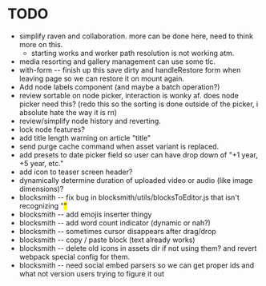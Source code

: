# TODO

* simplify raven and collaboration. more can be done here, need to think more on this.
  * starting works and worker path resolution is not working atm.
* media resorting and gallery management can use some tlc.
* with-form -- finish up this save dirty and handleRestore form when leaving page so we can restore it on mount again.
* Add node labels component (and maybe a batch operation?)
* review sortable on node picker, interaction is wonky af. does node picker need this? (redo this so the sorting is done outside of the picker, i absolute hate the way it is rn)
* review/simplify node history and reverting.
* lock node features?
* add title length warning on article "title"
* send purge cache command when asset variant is replaced.
* add presets to date picker field so user can have drop down of "+1 year, +5 year, etc."
* add icon to teaser screen header?
* dynamically determine duration of uploaded video or audio (like image dimensions)?
* blocksmith -- fix bug in blocksmith/utils/blocksToEditor.js that isn't recognizing "<mark>"
* blocksmith -- add emojis inserter thingy
* blocksmith -- add word count indicator (dynamic or nah?)
* blocksmith -- sometimes cursor disappears after drag/drop
* blocksmith -- copy / paste block (text already works)
* blocksmith -- delete old icons in assets dir if not using them? and revert webpack special config for them.
* blocksmith -- need social embed parsers so we can get proper ids and what not version users trying to figure it out
